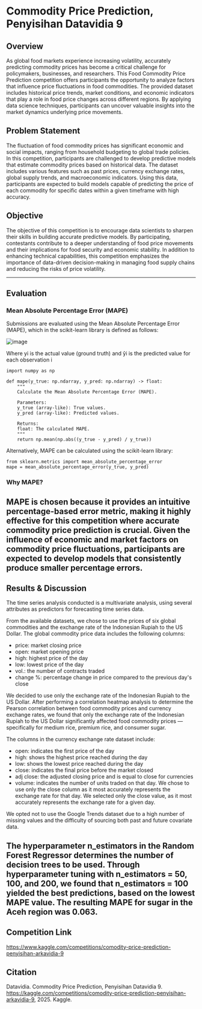 # Commodity Price Prediction, Penyisihan Datavidia 9
## Overview
As global food markets experience increasing volatility, accurately predicting commodity prices has become a critical challenge for policymakers, businesses, and researchers. This Food Commodity Price Prediction competition offers participants the opportunity to analyze factors that influence price fluctuations in food commodities. The provided dataset includes historical price trends, market conditions, and economic indicators that play a role in food price changes across different regions. By applying data science techniques, participants can uncover valuable insights into the market dynamics underlying price movements.
## Problem Statement
The fluctuation of food commodity prices has significant economic and social impacts, ranging from household budgeting to global trade policies. In this competition, participants are challenged to develop predictive models that estimate commodity prices based on historical data. The dataset includes various features such as past prices, currency exchange rates, global supply trends, and macroeconomic indicators. Using this data, participants are expected to build models capable of predicting the price of each commodity for specific dates within a given timeframe with high accuracy.
## Objective
The objective of this competition is to encourage data scientists to sharpen their skills in building accurate predictive models. By participating, contestants contribute to a deeper understanding of food price movements and their implications for food security and economic stability. In addition to enhancing technical capabilities, this competition emphasizes the importance of data-driven decision-making in managing food supply chains and reducing the risks of price volatility.

---

## Evaluation
### Mean Absolute Percentage Error (MAPE)
Submissions are evaluated using the Mean Absolute Percentage Error (MAPE), which in the scikit-learn library is defined as follows:

![image](https://github.com/user-attachments/assets/62462714-0345-4022-b227-62dbbc2a18dd)

Where yi is the actual value (ground truth) and ŷi is the predicted value for each observation i
```
import numpy as np

def mape(y_true: np.ndarray, y_pred: np.ndarray) -> float:
    """
    Calculate the Mean Absolute Percentage Error (MAPE).

    Parameters:
    y_true (array-like): True values.
    y_pred (array-like): Predicted values.

    Returns:
    float: The calculated MAPE.
    """
    return np.mean(np.abs((y_true - y_pred) / y_true))

```

Alternatively, MAPE can be calculated using the scikit-learn library:
```
from sklearn.metrics import mean_absolute_percentage_error
mape = mean_absolute_percentage_error(y_true, y_pred)
```

### Why MAPE?
MAPE is chosen because it provides an intuitive percentage-based error metric, making it highly effective for this competition where accurate commodity price prediction is crucial. Given the influence of economic and market factors on commodity price fluctuations, participants are expected to develop models that consistently produce smaller percentage errors.
---

## Results & Discussion 
The time series analysis conducted is a multivariate analysis, using several attributes as predictors for forecasting time series data.

From the available datasets, we chose to use the prices of six global commodities and the exchange rate of the Indonesian Rupiah to the US Dollar. The global commodity price data includes the following columns:
- price: market closing price
- open: market opening price
- high: highest price of the day
- low: lowest price of the day
- vol.: the number of contracts traded
- change %: percentage change in price compared to the previous day's close

We decided to use only the exchange rate of the Indonesian Rupiah to the US Dollar. After performing a correlation heatmap analysis to determine the Pearson correlation between food commodity prices and currency exchange rates, we found that only the exchange rate of the Indonesian Rupiah to the US Dollar significantly affected food commodity prices — specifically for medium rice, premium rice, and consumer sugar.

The columns in the currency exchange rate dataset include:
- open: indicates the first price of the day
- high: shows the highest price reached during the day
- low: shows the lowest price reached during the day
- close: indicates the final price before the market closed
- adj close: the adjusted closing price and is equal to close for currencies
- volume: indicates the number of units traded on that day. We chose to use only the close column as it most accurately represents the exchange rate for that day.
We selected only the close value, as it most accurately represents the exchange rate for a given day.

We opted not to use the Google Trends dataset due to a high number of missing values and the difficulty of sourcing both past and future covariate data.

The hyperparameter n_estimators in the Random Forest Regressor determines the number of decision trees to be used. Through hyperparameter tuning with n_estimators = 50, 100, and 200, we found that n_estimators = 100 yielded the best predictions, based on the lowest MAPE value. The resulting MAPE for sugar in the Aceh region was 0.063.
---

## Competition Link
https://www.kaggle.com/competitions/comodity-price-prediction-penyisihan-arkavidia-9

## Citation
Datavidia. Commodity Price Prediction, Penyisihan Datavidia 9. https://kaggle.com/competitions/comodity-price-prediction-penyisihan-arkavidia-9, 2025. Kaggle.
